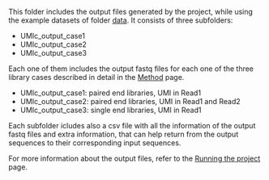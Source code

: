 This folder includes the output files generated by the project, while using the example datasets of folder [data](https://github.com/BiodataAnalysisGroup/UMIc/tree/master/data). It consists of three subfolders:
- UMIc_output_case1
- UMIc_output_case2
- UMIc_output_case3

Each one of them includes the output fastq files for each one of the three library cases described in detail in the [Method](https://github.com/BiodataAnalysisGroup/UMIc/wiki/Method) page.
- UMIc_output_case1: paired end libraries, UMI in Read1
- UMIc_output_case2: paired end libraries, UMI in Read1 and Read2 
- UMIc_output_case3: single end libraries, UMI in Read1

Each subfolder icludes also a csv file with all the information of the output fastq files and extra information, that can help return from the output sequences to their corresponding input sequences.

For more information about the output files, refer to the [Running the project](https://github.com/BiodataAnalysisGroup/UMIc/wiki/Running-the-project) page.
